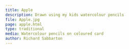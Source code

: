 ```yaml
---
title: Apple
description: Drawn using my kids watercolour pencils
file: Apple.jpg
page: apple.html
type: traditional
media: Watercolour pencils on coloured card
author: Richard Sabbarton
---
```


